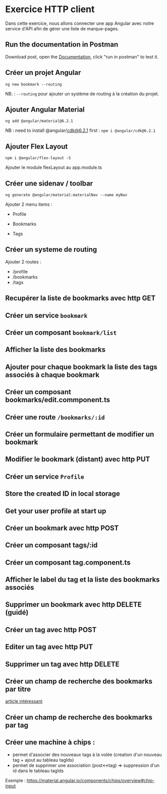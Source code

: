 # Exercice HTTP client

Dans cette exercice, nous allons connecter une app Angular avec notre service d'API afin de gérer une liste de marque-pages.

## Run the documentation in Postman

Download post, open the [Documentation](https://documenter.getpostman.com/view/214868/RWM9uVkb), click "run in postman" to test it.

## Créer un projet Angular

`ng new bookmark --routing`

NB. : `--routing` pour ajouter un système de routing à la création du projet.

## Ajouter Angular Material

`ng add @angular/material@6.2.1`

NB : need to install @angular/cdk@6.2.1 first : `npm i @angular/cdk@6.2.1`

## Ajouter Flex Layout

`npm i @angular/flex-layout -S`

Ajouter le module flexLayout au app.module.ts

## Créer une sidenav / toolbar

`ng generate @angular/material:materialNav --name myNav`

Ajouter 2 menu items :

* Profile

* Bookmarks

* Tags

## Créer un systeme de routing

Ajouter 2 routes :

* /profile
* /bookmarks
* /tags

## Recupérer la liste de bookmarks avec http GET

## Créer un service `bookmark`

## Créer un composant `bookmark/list` 

## Afficher la liste des bookmarks

## Ajouter pour chaque bookmark la liste des tags associés à chaque bookmark

## Créer un composant bookmarks/edit.commponent.ts

## Créer une route `/bookmarks/:id`

## Créer un formulaire permettant de modifier un bookmark

## Modifier le bookmark (distant) avec http PUT

## Créer un service `Profile`

## Store the created ID in local storage

## Get your user profile at start up

## Créer un bookmark avec http POST

## Créer un composant tags/:id

## Créer un composant tag.component.ts

## Afficher le label du tag et la liste des bookmarks associés

## Supprimer un bookmark avec http DELETE (guidé)

## Créer un tag avec http POST

## Editer un tag avec http PUT

## Supprimer un tag avec http DELETE

## Créer un champ de recherche des bookmarks par titre

[article intéressant](https://itnext.io/using-angular-6-material-auto-complete-with-async-data-6d89501c4b79)

## Créer un champ de recherche des bookmarks par tag

## Créer une machine à chips :
  
  * permet d'associer des nouveaux tags à la volée (creation d'un nouveau tag + ajout au tableau tagIds)
  * permet de supprimer une association (post<->tag) => suppression d'un id dans le tableau tagIds
  
Exemple : https://material.angular.io/components/chips/overview#chip-input

